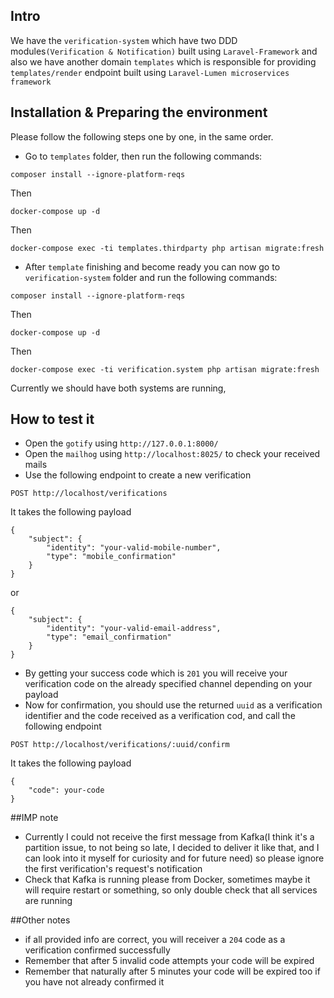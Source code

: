 ## Intro

We have the `verification-system` which have two DDD modules`(Verification & Notification)` built using `Laravel-Framework`
and also we have another domain `templates` which is responsible for providing `templates/render` endpoint built using `Laravel-Lumen microservices framework`

## Installation & Preparing the environment
Please follow the following steps one by one, in the same order.

- Go to `templates` folder, then run the following commands:
``` 
composer install --ignore-platform-reqs

```
Then
``` 
docker-compose up -d
```
Then
``` 
docker-compose exec -ti templates.thirdparty php artisan migrate:fresh
``` 

- After `template` finishing and become ready you can now go to `verification-system` folder and run the following commands:
``` 
composer install --ignore-platform-reqs

```
Then
``` 
docker-compose up -d
```
Then
```
docker-compose exec -ti verification.system php artisan migrate:fresh
```

Currently we should have both systems are running,

## How to test it
- Open the `gotify` using `http://127.0.0.1:8000/` 
- Open the `mailhog` using `http://localhost:8025/` to check your received mails
- Use the following endpoint to create a new verification
```
POST http://localhost/verifications
````

It takes the following payload
```
{
    "subject": {
        "identity": "your-valid-mobile-number",
        "type": "mobile_confirmation"
    }
}
```

or

```
{
    "subject": {
        "identity": "your-valid-email-address",
        "type": "email_confirmation"
    }
}
```

- By getting your success code which is `201` you will receive your verification code on the already specified channel depending on your payload
- Now for confirmation, you should use the returned `uuid` as a verification identifier and the code received as a verification cod, and call the following endpoint
```
POST http://localhost/verifications/:uuid/confirm
```
 
 It takes the following payload
```
{
    "code": your-code
}
```

##IMP note
- Currently I could not receive the first message from Kafka(I think it's a partition issue, to not being so late, I decided to deliver it like that, and I can look into it myself for curiosity and for future need) so please ignore the first verification's request's notification
- Check that Kafka is running please from Docker, sometimes maybe it will require restart or something, so only double check that all services are running

##Other notes
- if all provided info are correct, you will receiver a `204` code as a verification confirmed successfully
- Remember that after 5 invalid code attempts your code will be expired
- Remember that naturally after 5 minutes your code will be expired too if you have not already confirmed it
